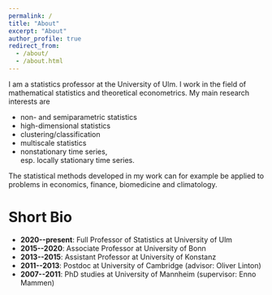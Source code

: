 ```yaml
---
permalink: /
title: "About"
excerpt: "About"
author_profile: true
redirect_from: 
  - /about/
  - /about.html
---
```


I am a statistics professor at the University of Ulm.
I work in the field of mathematical statistics and theoretical econometrics. 
My main research interests are 

* non- and semiparametric statistics 
* high-dimensional statistics
* clustering/classification 
* multiscale statistics 
* nonstationary time series, <br/>
  esp. locally stationary time series.
 
The statistical methods developed in my work can for example be applied to problems in economics, finance, biomedicine and climatology.


# Short Bio

* **2020--present**: Full Professor of Statistics at University of Ulm
* **2015--2020**: Associate Professor at University of Bonn
* **2013--2015**: Assistant Professor at University of Konstanz
* **2011--2013**: Postdoc at University of Cambridge (advisor: Oliver Linton)
* **2007--2011**: PhD studies at University of Mannheim (supervisor: Enno Mammen)